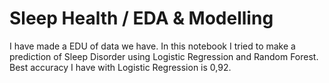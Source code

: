 # Sleep Health / EDA & Modelling

I have made a EDU of data we have. In this notebook I tried to make a prediction of Sleep Disorder using Logistic Regression and Random Forest. Best accuracy I have with Logistic Regression is 0,92.
